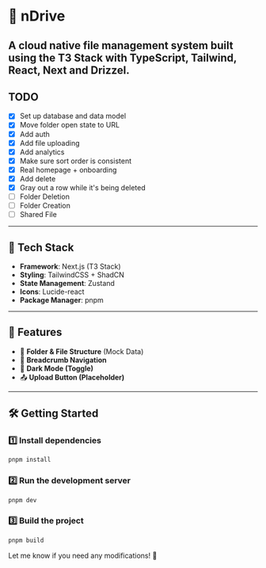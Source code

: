 # 🚀 nDrive

A cloud native file management system built using the **T3 Stack** with **TypeScript, Tailwind, React, Next and Drizzel**.
---

## TODO

- [x] Set up database and data model
- [x] Move folder open state to URL
- [x] Add auth
- [x] Add file uploading
- [x] Add analytics
- [x] Make sure sort order is consistent
- [x] Real homepage + onboarding
- [x] Add delete
- [x] Gray out a row while it's being deleted
- [ ] Folder Deletion
- [ ] Folder Creation
- [ ] Shared File
---

## 📌 Tech Stack
- **Framework**: Next.js (T3 Stack)  
- **Styling**: TailwindCSS + ShadCN  
- **State Management**: Zustand  
- **Icons**: Lucide-react  
- **Package Manager**: pnpm  

---

## 🎯 Features
- 📁 **Folder & File Structure** (Mock Data)  
- 🧭 **Breadcrumb Navigation**  
- 🌙 **Dark Mode (Toggle)**  
- 📤 **Upload Button (Placeholder)**  

---

## 🛠️ Getting Started

### 1️⃣ Install dependencies  
```sh
pnpm install
```

### 2️⃣ Run the development server  
```sh
pnpm dev
```

### 3️⃣ Build the project  
```sh
pnpm build
```

Let me know if you need any modifications! 🚀
